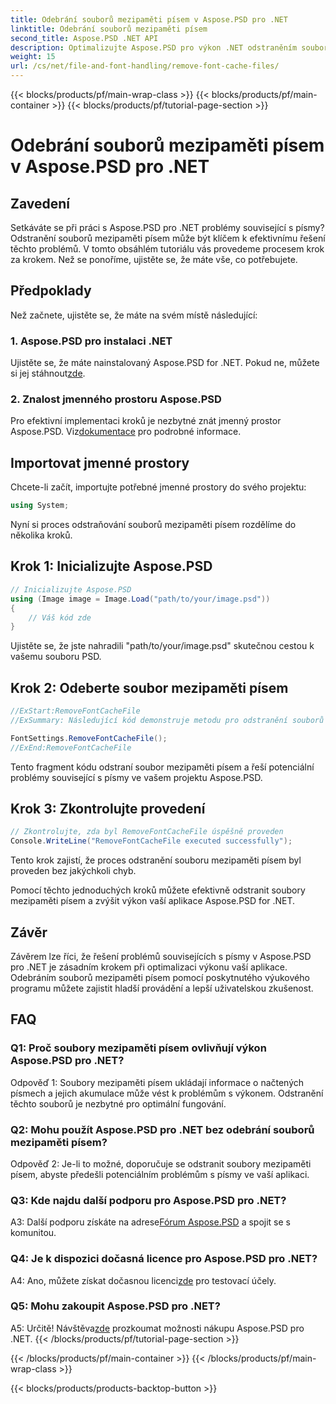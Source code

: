 ```yaml
---
title: Odebrání souborů mezipaměti písem v Aspose.PSD pro .NET
linktitle: Odebrání souborů mezipaměti písem
second_title: Aspose.PSD .NET API
description: Optimalizujte Aspose.PSD pro výkon .NET odstraněním souborů mezipaměti písem. Postupujte podle našeho podrobného průvodce pro bezproblémové provedení.
weight: 15
url: /cs/net/file-and-font-handling/remove-font-cache-files/
---
```


{{< blocks/products/pf/main-wrap-class >}}
{{< blocks/products/pf/main-container >}}
{{< blocks/products/pf/tutorial-page-section >}}

# Odebrání souborů mezipaměti písem v Aspose.PSD pro .NET

## Zavedení

Setkáváte se při práci s Aspose.PSD pro .NET problémy související s písmy? Odstranění souborů mezipaměti písem může být klíčem k efektivnímu řešení těchto problémů. V tomto obsáhlém tutoriálu vás provedeme procesem krok za krokem. Než se ponoříme, ujistěte se, že máte vše, co potřebujete.

## Předpoklady

Než začnete, ujistěte se, že máte na svém místě následující:

### 1. Aspose.PSD pro instalaci .NET

 Ujistěte se, že máte nainstalovaný Aspose.PSD for .NET. Pokud ne, můžete si jej stáhnout[zde](https://releases.aspose.com/psd/net/).

### 2. Znalost jmenného prostoru Aspose.PSD

 Pro efektivní implementaci kroků je nezbytné znát jmenný prostor Aspose.PSD. Viz[dokumentace](https://reference.aspose.com/psd/net/) pro podrobné informace.

## Importovat jmenné prostory

Chcete-li začít, importujte potřebné jmenné prostory do svého projektu:

```csharp
using System;
```

Nyní si proces odstraňování souborů mezipaměti písem rozdělíme do několika kroků.

## Krok 1: Inicializujte Aspose.PSD

```csharp
// Inicializujte Aspose.PSD
using (Image image = Image.Load("path/to/your/image.psd"))
{
    // Váš kód zde
}
```

Ujistěte se, že jste nahradili "path/to/your/image.psd" skutečnou cestou k vašemu souboru PSD.

## Krok 2: Odeberte soubor mezipaměti písem

```csharp
//ExStart:RemoveFontCacheFile
//ExSummary: Následující kód demonstruje metodu pro odstranění souborů s mezipamětí načtených písem.

FontSettings.RemoveFontCacheFile();
//ExEnd:RemoveFontCacheFile
```

Tento fragment kódu odstraní soubor mezipaměti písem a řeší potenciální problémy související s písmy ve vašem projektu Aspose.PSD.

## Krok 3: Zkontrolujte provedení

```csharp
// Zkontrolujte, zda byl RemoveFontCacheFile úspěšně proveden
Console.WriteLine("RemoveFontCacheFile executed successfully");
```

Tento krok zajistí, že proces odstranění souboru mezipaměti písem byl proveden bez jakýchkoli chyb.

Pomocí těchto jednoduchých kroků můžete efektivně odstranit soubory mezipaměti písem a zvýšit výkon vaší aplikace Aspose.PSD for .NET.

## Závěr

Závěrem lze říci, že řešení problémů souvisejících s písmy v Aspose.PSD pro .NET je zásadním krokem při optimalizaci výkonu vaší aplikace. Odebráním souborů mezipaměti písem pomocí poskytnutého výukového programu můžete zajistit hladší provádění a lepší uživatelskou zkušenost.

## FAQ

### Q1: Proč soubory mezipaměti písem ovlivňují výkon Aspose.PSD pro .NET?

Odpověď 1: Soubory mezipaměti písem ukládají informace o načtených písmech a jejich akumulace může vést k problémům s výkonem. Odstranění těchto souborů je nezbytné pro optimální fungování.

### Q2: Mohu použít Aspose.PSD pro .NET bez odebrání souborů mezipaměti písem?

Odpověď 2: Je-li to možné, doporučuje se odstranit soubory mezipaměti písem, abyste předešli potenciálním problémům s písmy ve vaší aplikaci.

### Q3: Kde najdu další podporu pro Aspose.PSD pro .NET?

 A3: Další podporu získáte na adrese[Fórum Aspose.PSD](https://forum.aspose.com/c/psd/34) a spojit se s komunitou.

### Q4: Je k dispozici dočasná licence pro Aspose.PSD pro .NET?

 A4: Ano, můžete získat dočasnou licenci[zde](https://purchase.aspose.com/temporary-license/) pro testovací účely.

### Q5: Mohu zakoupit Aspose.PSD pro .NET?

 A5: Určitě! Návštěva[zde](https://purchase.aspose.com/buy) prozkoumat možnosti nákupu Aspose.PSD pro .NET.
{{< /blocks/products/pf/tutorial-page-section >}}

{{< /blocks/products/pf/main-container >}}
{{< /blocks/products/pf/main-wrap-class >}}

{{< blocks/products/products-backtop-button >}}
